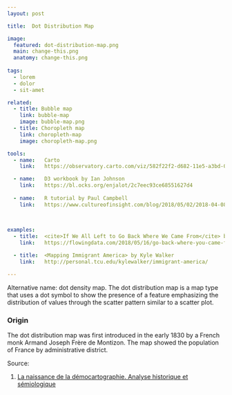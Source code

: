 ```yaml
---
layout: post

title:  Dot Distribution Map

image:
  featured: dot-distribution-map.png
  main: change-this.png
  anatomy: change-this.png
  
tags:
  - lorem
  - dolor
  - sit-amet

related:
  - title: Bubble map
    link: bubble-map
    image: bubble-map.png
  - title: Choropleth map
    link: choropleth-map
    image: choropleth-map.png

tools:
  - name:   Carto
    link:   https://observatory.carto.com/viz/582f22f2-d682-11e5-a3bd-0ecfd53eb7d3/public_map

  - name:   D3 workbook by Ian Johnson
    link:   https://bl.ocks.org/enjalot/2c7eec93ce68551627d4
    
  - name:   R tutorial by Paul Campbell
    link:   https://www.cultureofinsight.com/blog/2018/05/02/2018-04-08-multivariate-dot-density-maps-in-r-with-sf-ggplot2
    
    

examples:
  - title:  <cite>If We All Left to Go Back Where We Came From</cite> by Nathan Yau
    link:   https://flowingdata.com/2018/05/16/go-back-where-you-came-from/

  - title:  <Mapping Immigrant America> by Kyle Walker
    link:   http://personal.tcu.edu/kylewalker/immigrant-america/

---
```

Alternative name: dot density map. The dot distribution map is a map type that uses a dot symbol to show the presence of a feature emphasizing the distribution of values through the scatter pattern similar to a scatter plot.

<!--more-->

### Origin

The dot distribution map was first introduced in the early 1830 by a French monk Armand Joseph Frère de Montizon. The map showed the population of France by administrative district.

Source: 

1. [La naissance de la démocartographie. Analyse historique et sémiologique](http://www.persee.fr/doc/espos_0755-7809_1984_num_2_2_956)
